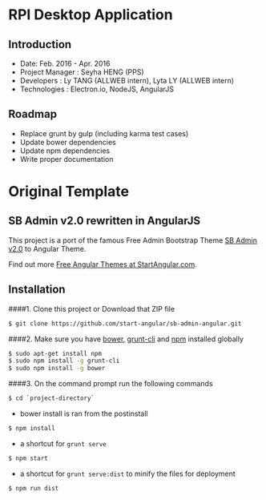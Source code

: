 # RPI Desktop Application

## Introduction

* Date: Feb. 2016 - Apr. 2016 
* Project Manager : Seyha HENG (PPS) 
* Developers : Ly TANG (ALLWEB intern), Lyta LY (ALLWEB intern) 
* Technologies : Electron.io, NodeJS, AngularJS

## Roadmap

* Replace grunt by gulp (including karma test cases)
* Update bower dependencies
* Update npm dependencies
* Write proper documentation


# Original Template

## SB Admin v2.0 rewritten in AngularJS

This project is a port of the famous Free Admin Bootstrap Theme [SB Admin v2.0](http://startbootstrap.com/template-overviews/sb-admin-2/) to Angular Theme.

Find out more [Free Angular Themes at StartAngular.com](http://www.startangular.com/).

## Installation
####1. Clone this project or Download that ZIP file

```sh
$ git clone https://github.com/start-angular/sb-admin-angular.git
```

####2.  Make sure you have [bower](http://bower.io/), [grunt-cli](https://www.npmjs.com/package/grunt-cli) and  [npm](https://www.npmjs.org/) installed globally
 
 
```sh
$ sudo apt-get install npm
$ sudo npm install -g grunt-cli
$ sudo npm install -g bower
```
####3. On the command prompt run the following commands

```sh
$ cd `project-directory`
```
- bower install is ran from the postinstall
```sh
$ npm install 
```
- a shortcut for `grunt serve`
```sh
$ npm start
```
- a shortcut for `grunt serve:dist` to minify the files for deployment
```sh
$ npm run dist 
```